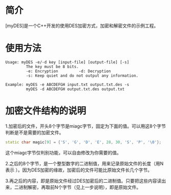 # 简介
[myDES]是一个C++开发的使用DES加密方式，加密和解密文件的示例工程。


# 使用方法
```Shell
Usage: myDES -e/-d key [input-file] [output-file] [-s]
         The key must be 8 bits.
         -e: Encryption         -d: Decryption
         -s: Keep quiet and do not output any information.
```
```Shell
Example: myDES -e ABCDEFGH input.txt output.txt.des -s  
         myDES -d ABCDEFGH output.txt.des output.txt
```

# 加密文件结构的说明
1.加密后的文件，开头8个字节是miagc字节，固定为下面的值。可以用这8个字节判断是不是需要的加密文件。
```cpp
static char magic[9] = {'S', 'G', 'D', 'E', 28, 30, 'S', 'P', '\0'};
```
这个miagc字节仅判别功能，可以自由修改为你需要的值。  

2.之后的8个字节，是一个整型数字的二进制值，用来记录原始文件的长度（用N表示 ）。因为DES加密的缘故，加密后的文件可能比原始文件长几个字节。  

3.再之后的内容，即是原始文件经过DES加密后的二进制值。只要把这些内容读出来，二进制解密，再取前N个字节（见上一步说明），即是原始文件。
